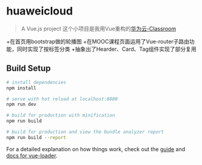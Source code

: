 # huaweicloud

> A Vue.js project 这个小项目是我用Vue重构的[华为云-Classroom](https://classroom.devcloud.huaweicloud.com/home)

+在首页用bootstrap做的轮播图
+在MOOC课程页面运用了Vue-router子路由功能，同时实现了按标签分类
+抽象出了Hearder、Card、Tag组件实现了部分复用

## Build Setup

``` bash
# install dependencies
npm install

# serve with hot reload at localhost:8080
npm run dev

# build for production with minification
npm run build

# build for production and view the bundle analyzer report
npm run build --report
```

For a detailed explanation on how things work, check out the [guide](http://vuejs-templates.github.io/webpack/) and [docs for vue-loader](http://vuejs.github.io/vue-loader).
